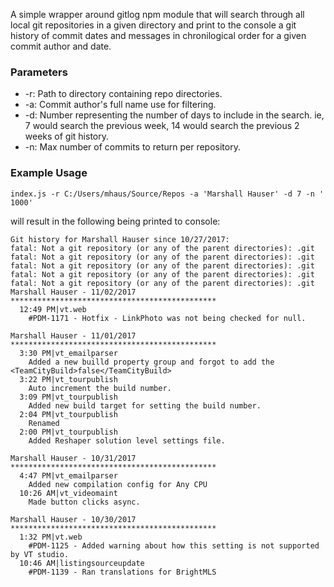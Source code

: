 
A simple wrapper around gitlog npm module that will search through all local git repositories in a given directory and print to the console a git history of commit dates and messages in chronilogical order for a given commit author and date.

### Parameters

* -r: Path to directory containing repo directories.
* -a: Commit author's full name use for filtering.
* -d: Number representing the number of days to include in the search.  ie, 7 would search the previous week, 14 would search the previous 2 weeks of git history.
* -n: Max number of commits to return per repository.

### Example Usage

    index.js -r C:/Users/mhaus/Source/Repos -a 'Marshall Hauser' -d 7 -n ' 1000' 

will result in the following being printed to console:

    Git history for Marshall Hauser since 10/27/2017:
    fatal: Not a git repository (or any of the parent directories): .git
    fatal: Not a git repository (or any of the parent directories): .git
    fatal: Not a git repository (or any of the parent directories): .git
    fatal: Not a git repository (or any of the parent directories): .git
    fatal: Not a git repository (or any of the parent directories): .git
    Marshall Hauser - 11/02/2017 **********************************************
      12:49 PM|vt.web
        #PDM-1171 - Hotfix - LinkPhoto was not being checked for null.
    
    Marshall Hauser - 11/01/2017 **********************************************
      3:30 PM|vt_emailparser
        Added a new builld property group and forgot to add the <TeamCityBuild>false</TeamCityBuild>
      3:22 PM|vt_tourpublish
        Auto increment the build number.
      3:09 PM|vt_tourpublish
        Added new build target for setting the build number.
      2:04 PM|vt_tourpublish
        Renamed
      2:00 PM|vt_tourpublish
        Added Reshaper solution level settings file.
    
    Marshall Hauser - 10/31/2017 **********************************************
      4:47 PM|vt_emailparser
        Added new compilation config for Any CPU
      10:26 AM|vt_videomaint
        Made button clicks async.
    
    Marshall Hauser - 10/30/2017 **********************************************
      1:32 PM|vt.web
        #PDM-1125 - Added warning about how this setting is not supported by VT studio.
      10:46 AM|listingsourceupdate
        #PDM-1139 - Ran translations for BrightMLS
